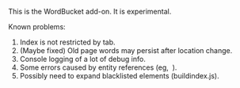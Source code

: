 This is the WordBucket add-on.  It is experimental.

Known problems:

1. Index is not restricted by tab.
2. (Maybe fixed) Old page words may persist after location change.
3. Console logging of a lot of debug info.
4. Some errors caused by entity references (eg, &nbsp;).
5. Possibly need to expand blacklisted elements (buildindex.js).


